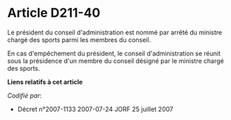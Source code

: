 # Article D211-40

Le président du conseil d'administration est nommé par arrêté du ministre chargé des sports parmi les membres du conseil.

En cas d'empêchement du président, le conseil d'administration se réunit sous la présidence d'un membre du conseil désigné
par le ministre chargé des sports.

**Liens relatifs à cet article**

_Codifié par_:

  - Décret n°2007-1133 2007-07-24 JORF 25 juillet 2007
